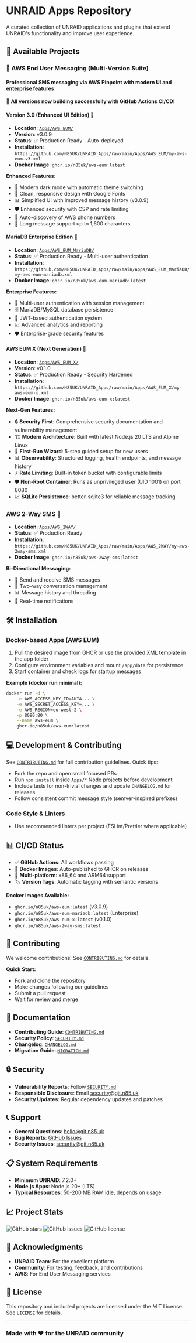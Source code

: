 # UNRAID Apps Repository

A curated collection of UNRAID applications and plugins that extend UNRAID's functionality and improve user experience.

## 🚀 Available Projects

### 📧 AWS End User Messaging (Multi-Version Suite)

#### Professional SMS messaging via AWS Pinpoint with modern UI and enterprise features

🚀 **All versions now building successfully with GitHub Actions CI/CD!**

#### Version 3.0 (Enhanced UI Edition) 🎨

- **Location**: [`Apps/AWS_EUM/`](Apps/AWS_EUM/)
- **Version**: v3.0.9
- **Status**: ✅ Production Ready - Auto-deployed
- **Installation**: `https://github.com/N85UK/UNRAID_Apps/raw/main/Apps/AWS_EUM/my-aws-eum-v3.xml`
- **Docker Image**: `ghcr.io/n85uk/aws-eum:latest`

**Enhanced Features:**

- 🌙 Modern dark mode with automatic theme switching
- 🎨 Clean, responsive design with Google Fonts
- 📊 Simplified UI with improved message history (v3.0.9)
- 🛡️ Enhanced security with CSP and rate limiting
- 🔄 Auto-discovery of AWS phone numbers
- 📱 Long message support up to 1,600 characters

#### MariaDB Enterprise Edition 🏢

- **Location**: [`Apps/AWS_EUM_MariaDB/`](Apps/AWS_EUM_MariaDB/)
- **Status**: ✅ Production Ready - Multi-user authentication
- **Installation**: `https://github.com/N85UK/UNRAID_Apps/raw/main/Apps/AWS_EUM_MariaDB/my-aws-eum-mariadb.xml`
- **Docker Image**: `ghcr.io/n85uk/aws-eum-mariadb:latest`

**Enterprise Features:**

- 👥 Multi-user authentication with session management
- 🗄️ MariaDB/MySQL database persistence
- 🔐 JWT-based authentication system
- 📈 Advanced analytics and reporting
- 🛡️ Enterprise-grade security features

#### AWS EUM X (Next Generation) 🚀

- **Location**: [`Apps/AWS_EUM_X/`](Apps/AWS_EUM_X/)
- **Version**: v0.1.0
- **Status**: ✅ Production Ready - Security Hardened
- **Installation**: `https://github.com/N85UK/UNRAID_Apps/raw/main/Apps/AWS_EUM_X/my-aws-eum-x.xml`
- **Docker Image**: `ghcr.io/n85uk/aws-eum-x:latest`

**Next-Gen Features:**

- 🔒 **Security First**: Comprehensive security documentation and vulnerability management
- 🏗️ **Modern Architecture**: Built with latest Node.js 20 LTS and Alpine Linux
- 🎯 **First-Run Wizard**: 5-step guided setup for new users
- 📊 **Observability**: Structured logging, health endpoints, and message history
- ⚡ **Rate Limiting**: Built-in token bucket with configurable limits
- 🛡️ **Non-Root Container**: Runs as unprivileged user (UID 1001) on port 8080
- 📈 **SQLite Persistence**: better-sqlite3 for reliable message tracking

### AWS 2-Way SMS 💬

- **Location**: [`Apps/AWS_2WAY/`](Apps/AWS_2WAY/)
- **Status**: ✅ Production Ready
- **Installation**: `https://github.com/N85UK/UNRAID_Apps/raw/main/Apps/AWS_2WAY/my-aws-2way-sms.xml`
- **Docker Image**: `ghcr.io/n85uk/aws-2way-sms:latest`

**Bi-Directional Messaging:**

- 📱 Send and receive SMS messages
- 🔄 Two-way conversation management
- 📊 Message history and threading
- 🔔 Real-time notifications

## 🛠️ Installation

### Docker-based Apps (AWS EUM)

1. Pull the desired image from GHCR or use the provided XML template in the app folder
2. Configure environment variables and mount `/app/data` for persistence
3. Start container and check logs for startup messages

**Example (docker run minimal):**

```bash
docker run -d \
    -e AWS_ACCESS_KEY_ID=AKIA... \
    -e AWS_SECRET_ACCESS_KEY=... \
    -e AWS_REGION=eu-west-2 \
    -p 8080:80 \
    --name aws-eum \
    ghcr.io/n85uk/aws-eum:latest
```

## 💻 Development & Contributing

See [`CONTRIBUTING.md`](CONTRIBUTING.md) for full contribution guidelines. Quick tips:

- Fork the repo and open small focused PRs
- Run `npm install` inside `Apps/*` Node projects before development
- Include tests for non-trivial changes and update `CHANGELOG.md` for releases
- Follow consistent commit message style (semver-inspired prefixes)

### Code Style & Linters

- Use recommended linters per project (ESLint/Prettier where applicable)

## 📊 CI/CD Status

- ✅ **GitHub Actions**: All workflows passing
- 🐳 **Docker Images**: Auto-published to GHCR on releases
- 🔄 **Multi-platform**: x86_64 and ARM64 support
- 🏷️ **Version Tags**: Automatic tagging with semantic versions

**Docker Images Available:**

- `ghcr.io/n85uk/aws-eum:latest` (v3.0.9)
- `ghcr.io/n85uk/aws-eum-mariadb:latest` (Enterprise)
- `ghcr.io/n85uk/aws-eum-x:latest` (v0.1.0)
- `ghcr.io/n85uk/aws-2way-sms:latest`

## 🤝 Contributing

We welcome contributions! See [`CONTRIBUTING.md`](CONTRIBUTING.md) for details.

**Quick Start:**

- Fork and clone the repository
- Make changes following our guidelines
- Submit a pull request
- Wait for review and merge

## 📄 Documentation

- **Contributing Guide**: [`CONTRIBUTING.md`](CONTRIBUTING.md)
- **Security Policy**: [`SECURITY.md`](SECURITY.md)
- **Changelog**: [`CHANGELOG.md`](CHANGELOG.md)
- **Migration Guide**: [`MIGRATION.md`](MIGRATION.md)

## 🔒 Security

- **Vulnerability Reports**: Follow [`SECURITY.md`](SECURITY.md)
- **Responsible Disclosure**: Email <security@git.n85.uk>
- **Security Updates**: Regular dependency updates and patches

## 📞 Support

- **General Questions**: <hello@git.n85.uk>
- **Bug Reports**: [GitHub Issues](https://github.com/N85UK/UNRAID_Apps/issues)
- **Security Issues**: <security@git.n85.uk>

## 📋 System Requirements

- **Minimum UNRAID**: 7.2.0+
- **Node.js Apps**: Node.js 20+ (LTS)
- **Typical Resources**: 50-200 MB RAM idle, depends on usage

## 📈 Project Stats

![GitHub stars](https://img.shields.io/github/stars/N85UK/UNRAID_Apps)
![GitHub issues](https://img.shields.io/github/issues/N85UK/UNRAID_Apps)
![GitHub license](https://img.shields.io/github/license/N85UK/UNRAID_Apps)

## 🙏 Acknowledgments

- **UNRAID Team**: For the excellent platform
- **Community**: For testing, feedback, and contributions
- **AWS**: For End User Messaging services

## 📄 License

This repository and included projects are licensed under the MIT License. See [`LICENSE`](LICENSE) for details.

---

### Made with ❤️ for the UNRAID community

